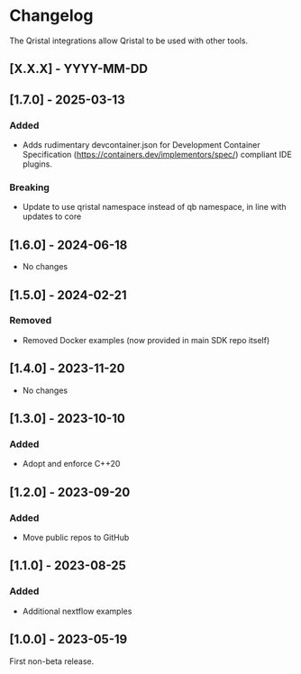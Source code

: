 # Changelog

The Qristal integrations allow Qristal to be used with other tools.


## [X.X.X] - YYYY-MM-DD

## [1.7.0] - 2025-03-13

### Added

- Adds rudimentary devcontainer.json for Development Container Specification (https://containers.dev/implementors/spec/) compliant IDE plugins.

### Breaking

- Update to use qristal namespace instead of qb namespace, in line with updates to core


## [1.6.0] - 2024-06-18

- No changes


## [1.5.0] - 2024-02-21

### Removed

- Removed Docker examples (now provided in main SDK repo itself)


## [1.4.0] - 2023-11-20

- No changes


## [1.3.0] - 2023-10-10

### Added

- Adopt and enforce C++20


## [1.2.0] - 2023-09-20

### Added

- Move public repos to GitHub


## [1.1.0] - 2023-08-25

### Added

- Additional nextflow examples


## [1.0.0] - 2023-05-19

First non-beta release.

